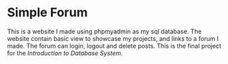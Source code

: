 # Simple Forum
This is a website I made using phpmyadmin as my sql database. The website contain basic view to showcase my projects, and links to a forum I made. The forum can login, logout and delete posts. This is the final project for the *Introduction to Database System*.
